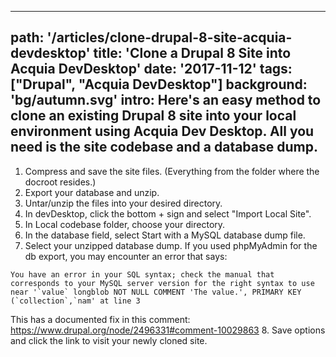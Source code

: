 ---
path: '/articles/clone-drupal-8-site-acquia-devdesktop'
title: 'Clone a Drupal 8 Site into Acquia DevDesktop'
date: '2017-11-12'
tags: ["Drupal", "Acquia DevDesktop"]
background: 'bg/autumn.svg'
intro: Here's an easy method to clone an existing Drupal 8 site into your local environment using Acquia Dev Desktop. All you need is the site codebase and a database dump.
----

1. Compress and save the site files. (Everything from the folder where the docroot resides.)
2. Export your database and unzip.
3. Untar/unzip the files into your desired directory.
4. In devDesktop, click the bottom + sign and select "Import Local Site".
5. In Local codebase folder, choose your directory.
6. In the database field, select Start with a MySQL database dump file.
7. Select your unzipped database dump. If you used phpMyAdmin for the db export, you may encounter an error that says:  
```
You have an error in your SQL syntax; check the manual that corresponds to your MySQL server version for the right syntax to use near '`value` longblob NOT NULL COMMENT 'The value.', PRIMARY KEY (`collection`,`nam' at line 3
```

This has a documented fix in this comment: https://www.drupal.org/node/2496331#comment-10029863 
8. Save options and click the link to visit your newly cloned site.
